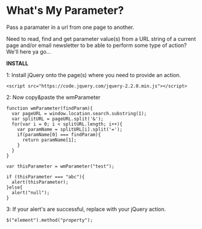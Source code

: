 # What's My Parameter?
Pass a paramater in a url from one page to another.

Need to read, find and get parameter value(s) from a URL string of a current page and/or email newsletter to be able to perform some type of action? We'll here ya go...

**INSTALL**

1: Install jQuery onto the page(s) where you need to provide an action.

```
<script src="https://code.jquery.com/jquery-2.2.0.min.js"></script>
```

2: Now copy&paste the wmParameter

```
function wmParameter(findParam){ 
  var pageURL = window.location.search.substring(1); 
  var splitURL = pageURL.split('&'); 
  for(var i = 0; i < splitURL.length; i++){ 
    var paramName = splitURL[i].split('='); 
    if(paramName[0] === findParam){ 
      return paramName[1]; 
    } 
  } 
} 

var thisParameter = wmParameter("test"); 

if (thisParameter === "abc"){ 
  alert(thisParameter); 
}else{ 
  alert("null"); 
}
```

3: If your alert's are successful, replace with your jQuery action.

```
$("element").method("property");
```

